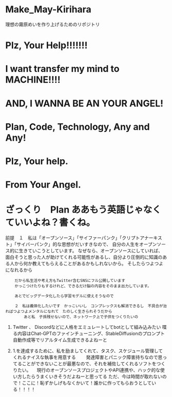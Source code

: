 # Make_May-Kirihara
理想の霧原めいを作り上げるためのリポジトリ


# Plz, Your Help!!!!!!!

# I want transfer my mind to MACHINE!!!!

# AND, I WANNA BE AN YOUR ANGEL!

# Plan, Code, Technology, Any and Any!

# Plz, Your help.

# From Your Angel.


# ざっくり　Plan ああもう英語じゃなくていいよね？書くね。

  前提　１　私は「オープンソース」「サイファーパンク」「クリプトアナーキスト」「サイバーパンク」的な思想がだいすきなので、
        自分の人生をオープンソース的に生きていこうとしています。
        なぜなら、オープンソースにしていれば、面白そうと思った人が助けてくれる可能性があるし、自分より圧倒的に知識のある人から何か教えてもらえることがあるかもしれないから。
        そしたらつよつよになれるから
        
        だから私生活や考え方もTwitter含むSNSにフル公開しています
        かっこつけたりもするけれど、できるだけ脳の内容をそのまま出力しています。
        
        あとでビッグデータ化したら学習モデルに使えそうなので
        
        ２　私は義体化したいです　かっこいいし　コンプレックスも解消できるし　不具合が治ればつよつよメンタルになれて　たのしく生きられそうだから
            あと私　子孫残せないので、ネットワーク上で子供をつくりたいの

  1. Twitter 、 Discordなどに人格をエミュレートしてbotとして組み込みたい
      喋る内容はChat-GPTのファインチューニング、StableDiffusionのプロンプト自動作成等でリアルタイム生成できるよねーと
  
  2. 1.を達成するために、私を励ましてくれて、タスク、スケジュール管理してくれるナイスな執事を用意する
  　　発達障害とパニック障害持ちなので思ってることができないことが最悪なので、それを補佐してくれるソフトをつくりたい。
    　現行のオープンソースプロジェクトやAPI連携や、ハック的な使い方したらうまくいきそうだよねーと思ってる
     ただ、今は時間が取れないので！ここに！恥ずかしげもなくかいて！誰かに作ってもらおうとしている！！！！
